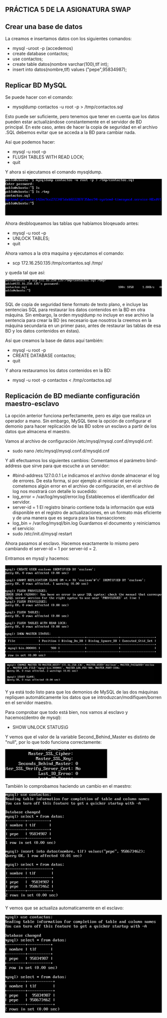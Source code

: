 ## PRÁCTICA 5 DE LA ASIGNATURA SWAP

## Crear una base de datos
La creamos e insertamos datos con los siguientes comandos:

- mysql -uroot -p (accedemos)
- create database contactos;
- use contactos;
- create table datos(nombre varchar(100),tlf int);
- insert into datos(nombre,tlf) values ("pepe",95834987);

## Replicar BD MySQL

Se puede hacer con el comando:

- mysqldump contactos -u root -p > /tmp/contactos.sql

Esto puede ser suficiente, pero tenemos que tener en cuenta que los datos pueden estar actualizándose constantemente en el servidor de BD principal. En este caso, antes de hacer la copia de seguridad en el archivo .SQL debemos evitar que se acceda a la BD para cambiar nada.

Así que podemos hacer:

- mysql -u root –p
- FLUSH TABLES WITH READ LOCK;
- quit

Y ahora si ejecutamos el comando mysqldump.

![Imagen copia](./img/copia.png)

Ahora desbloqueamos las tablas que habíamos bloqeuado antes:

- mysql -u root –p
- UNLOCK TABLES;
- quit

Ahora vamos a la otra maquina y ejecutamos el comando:

- scp 172.16.250.135:/tmp/contantos.sql /tmp/

y queda tal que así:

![Imagen scp](./img/scp.png)

SQL de copia de seguridad tiene formato de
texto plano, e incluye las sentencias SQL para restaurar los datos contenidos en la BD
en otra máquina. Sin embargo, la orden mysqldump no incluye en ese archivo la
sentencia para crear la BD (es necesario que nosotros la creemos en la máquina
secundaria en un primer paso, antes de restaurar las tablas de esa BD y los datos
contenidos en éstas).

Así que creamos la base de datos aquí también:

- mysql -u root -p
- CREATE DATABASE contactos;
- quit

Y ahora restauramos los datos contenidos en la BD:
- mysql -u root -p contactos < /tmp/contactos.sql

## Replicación de BD mediante configuración maestro-esclavo

La opción anterior funciona perfectamente, pero es algo que realiza un operador a
mano. Sin embargo, MySQL tiene la opción de configurar el demonio para hacer
replicación de las BD sobre un esclavo a partir de los datos que almacena el maestro.

Vamos al archivo de configuración /etc/mysql/mysql.conf.d/mysqld.cnf:

- sudo nano /etc/mysql/mysql.conf.d/mysqld.cnf

Y alli efectuamos los siguientes cambios:
Comentamos el parámetro bind-address que sirve para que escuche a un servidor:
- #bind-address 127.0.0.1
Le indicamos el archivo donde almacenar el log de errores. De esta forma, si por
ejemplo al reiniciar el servicio cometemos algún error en el archivo de configuración,
en el archivo de log nos mostrará con detalle lo sucedido:
- log_error = /var/log/mysql/error.log
Establecemos el identificador del servidor.
- server-id = 1
El registro binario contiene toda la información que está disponible en el registro de
actualizaciones, en un formato más eficiente y de una manera que es segura para las
transacciones:
- log_bin = /var/log/mysql/bin.log
Guardamos el documento y reiniciamos el servicio:
- sudo /etc/init.d/mysql restart

Ahora pasamos al esclavo. Hacemos exactamente lo mismo pero cambiando el server-id = 1 por server-id = 2.

Entramos en mysql y hacemos:

![Imagen sql](./img/sql.png)

![Imagen esclavo](./img/esclavo.png)

Y ya está todo listo para que los demonios de
MySQL de las dos máquinas repliquen automáticamente los datos que se
introduzcan/modifiquen/borren en el servidor maestro.

Para comprobar que todo está bien, nos vamos al esclavo y hacemos(dentro de mysql):

- SHOW UNLOCK STATUS\G

Y vemos que el valor de la variable Second_Behind_Master es distinto de "null", por lo que todo funciona correctamente:

![Imagen status](./img/status.png)

También lo comprobamos haciendo un cambio en el maestro:

![Imagen maestro](./img/maestro.png)

Y vemos que se actualiza automaticamente en el esclavo:

![Imagen esclavo2](./img/esclavo2.png)
